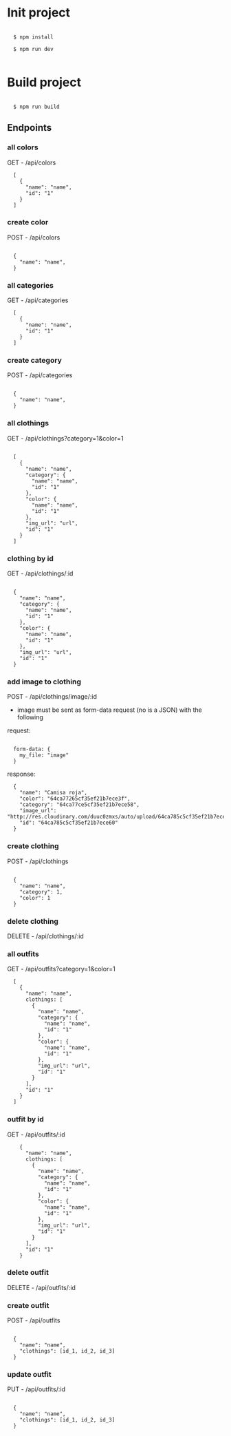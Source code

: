 # Init project

```

  $ npm install

  $ npm run dev


```

# Build project

```

  $ npm run build

```

## Endpoints

### all colors

GET - /api/colors 

```
  [
    {
      "name": "name",  
      "id": "1"
    } 
  ]

```

### create color

POST - /api/colors

```

  {
    "name": "name",  
  } 

```

### all categories

GET - /api/categories

```
  [
    {
      "name": "name",  
      "id": "1"
    } 
  ]

```

### create category

POST - /api/categories

```

  {
    "name": "name",  
  } 

```

### all clothings

GET - /api/clothings?category=1&color=1

```

  [
    {
      "name": "name", 
      "category": {
        "name": "name",  
        "id": "1"
      },
      "color": {
        "name": "name",  
        "id": "1"
      },
      "img_url": "url",
      "id": "1"
    } 
  ]

```

### clothing by id

GET - /api/clothings/:id

```
 
  {
    "name": "name", 
    "category": {
      "name": "name",  
      "id": "1"
    },
    "color": {
      "name": "name",  
      "id": "1"
    },
    "img_url": "url",
    "id": "1"
  }  

```

### add image to clothing

POST - /api/clothings/image/:id

- image must be sent as form-data request (no is a JSON) with the following

request: 

```

  form-data: {
    my_file: "image"
  }

```

response: 

```
  {
    "name": "Camisa roja",
    "color": "64ca77265cf35ef21b7ece3f",
    "category": "64ca77ce5cf35ef21b7ece58",
    "image_url": "http://res.cloudinary.com/duuc0zmxs/auto/upload/64ca785c5cf35ef21b7ece60",
    "id": "64ca785c5cf35ef21b7ece60"
  }
```

### create clothing

POST - /api/clothings

```

  {
    "name": "name", 
    "category": 1,
    "color": 1
  } 

```



### delete clothing

DELETE - /api/clothings/:id

### all outfits

GET - /api/outfits?category=1&color=1

```
  [
    {
      "name": "name",
      clothings: [
        {
          "name": "name", 
          "category": {
            "name": "name",  
            "id": "1"
          },
          "color": {
            "name": "name",  
            "id": "1"
          },
          "img_url": "url",
          "id": "1"
        } 
      ],
      "id": "1"
    } 
  ]
```

### outfit by id

GET - /api/outfits/:id

```
    {
      "name": "name",
      clothings: [
        {
          "name": "name", 
          "category": {
            "name": "name",  
            "id": "1"
          },
          "color": {
            "name": "name",  
            "id": "1"
          },
          "img_url": "url",
          "id": "1"
        } 
      ],
      "id": "1"
    } 
```

### delete outfit

DELETE - /api/outfits/:id

### create outfit

POST - /api/outfits

```

  {
    "name": "name", 
    "clothings": [id_1, id_2, id_3]
  } 

```

### update outfit

PUT - /api/outfits/:id

```

  {
    "name": "name", 
    "clothings": [id_1, id_2, id_3]
  } 

```




